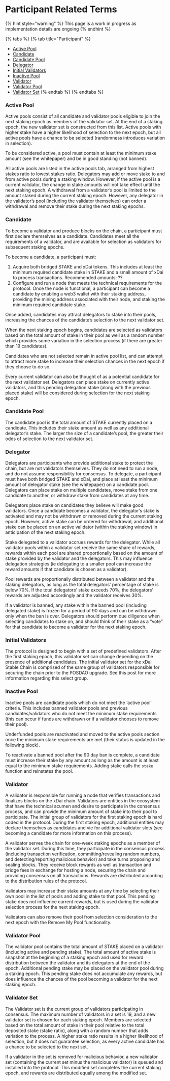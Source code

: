 # Participant Related Terms

{% hint style="warning" %}
This page is a work in progress as implementation details are ongoing
{% endhint %}

{% tabs %}
{% tab title="Participant" %}
* [Active Pool](participant-related-terms.md#active-pool)
* [Candidate ](participant-related-terms.md#candidate)
* [Candidate Pool ](participant-related-terms.md#candidate-pool)
* [Delegator ](participant-related-terms.md#delegator)
* [Initial Validators](participant-related-terms.md#initial-validators)
* [Inactive Pool](participant-related-terms.md#inactive-pool)
* [Validator ](participant-related-terms.md#validator)
* [Validator Pool ](participant-related-terms.md#validator-pool)
* [Validator Set](participant-related-terms.md#validator-set)
{% endtab %}
{% endtabs %}

### Active Pool

Active pools consist of all candidate and validator pools eligible to join the next staking epoch as members of the validator set. At the end of a staking epoch, the new validator set is constructed from this list. Active pools with higher stake have a higher likelihood of selection to the next epoch, but all active pools have a chance to be selected \(randomness introduces variation in selection\).

To be considered active, a pool must contain at least the minimum stake amount \(see the whitepaper\) and be in good standing \(not banned\).

All active pools are listed in the active pools tab, arranged from highest stakes ratio to lowest stakes ratio. Delegators may add or move stake to and from active pools during a staking window. However, if the active pool is a current validator, the change in stake amounts will not take effect until the next staking epoch. A withdrawal from a validator’s pool is limited to the amount staked during the current staking epoch. However, any delegator in the validator’s pool \(including the validator themselves\) can order a withdrawal and remove their stake during the next staking epochs.

### Candidate

To become a validator and produce blocks on the chain, a participant must first declare themselves as a candidate. Candidates meet all the requirements of a validator, and are available for selection as validators for subsequent staking epochs.

To become a candidate, a participant must:

1. Acquire both bridged STAKE and xDai tokens. This includes at least the minimum required candidate stake in STAKE and a small amount of xDai to process transactions. Recommended amounts: ??
2. Configure and run a node that meets the technical requirements for the protocol. Once the node is functional, a participant can become a candidate by enabling a web3 wallet with their staking address, providing the mining address associated with their node, and staking the minimum required candidate stake.

Once added, candidates may attract delegators to stake into their pools, increasing the chances of the candidate’s selection to the next validator set.

When the next staking epoch begins, candidates are selected as validators based on the total amount of stake in their pool as well as a random number which provides some variation in the selection process \(if there are greater than 19 candidates\).

Candidates who are not selected remain in active pool list, and can attempt to attract more stake to increase their selection chances in the next epoch if they choose to do so.

Every current validator can also be thought of as a potential candidate for the next validator set. Delegators can place stake on currently active validators, and this pending delegation stake \(along with the previous placed stake\) will be considered during selection for the next staking epoch.

### Candidate Pool

The candidate pool is the total amount of STAKE currently placed on a candidate. This includes their stake amount as well as any additional delegator’s stake. The larger the size of a candidate’s pool, the greater their odds of selection to the next validator set.

### Delegator

Delegators are participants who provide additional stake to protect the chain, but are not validators themselves. They do not need to run a node, and do not assume responsibility for consensus. To delegate, a participant must have both bridged STAKE and xDai, and place at least the minimum amount of delegator stake \(see the whitepaper\) on a candidate pool. Delegators can place stake on multiple candidates, move stake from one candidate to another, or withdraw stake from candidates at any time.

Delegators place stake on candidates they believe will make good validators. Once a candidate becomes a validator, the delegator’s stake is activated and may not be withdrawn or removed during the current staking epoch. However, active stake can be ordered for withdrawal, and additional stake can be placed on an active validator \(within the staking window\) in anticipation of the next staking epoch.

Stake delegated to a validator accrues rewards for the delegator. While all validator pools within a validator set receive the same share of rewards, rewards within each pool are shared proportionally based on the amount of stake provided by the validator and the delegators. This may influence delegation strategies \(ie delegating to a smaller pool can increase the reward amounts if that candidate is chosen as a validator\).

Pool rewards are proportionally distributed between a validator and the staking delegators, as long as the total delegators’ percentage of stake is below 70%. If the total delegators’ stake exceeds 70%, the delegators’ rewards are adjusted accordingly and the validator receives 30%.

If a validator is banned, any stake within the banned pool \(including delegated stake\) is frozen for a period of 90 days and can be withdrawn only when the ban is over. Delegators should perform due diligence when selecting candidates to stake on, and should think of their stake as a “vote” for that candidate to become a validator for the next staking epoch.

### Initial Validators

The protocol is designed to begin with a set of predefined validators. After the first staking epoch, this validator set can change depending on the presence of additional candidates. The initial validator set for the xDai Stable Chain is comprised of the same group of validators responsible for securing the chain prior to the POSDAO upgrade. See this post for more information regarding this select group.

### Inactive Pool

Inactive pools are candidate pools which do not meet the ‘active pool’ criteria. This includes banned validator pools and previous candidates/validators who do not meet the minimum stake requirements \(this can occur if funds are withdrawn or if a validator chooses to remove their pool\).

Underfunded pools are reactivated and moved to the active pools section once the minimum stake requirements are met \(their status is updated in the following block\).

To reactivate a banned pool after the 90 day ban is complete, a candidate must increase their stake by any amount as long as the amount is at least equal to the minimum stake requirements. Adding stake calls the `stake` function and reinstates the pool.

### Validator

A validator is responsible for running a node that verifies transactions and finalizes blocks on the xDai chain. Validators are entities in the ecosystem that have the technical acumen and desire to participate in the consensus process, and can provide the minimum amount of stake into their pool to participate. The initial group of validators for the first staking epoch is hard coded in the protocol. During the first staking epoch, additional entities may declare themselves as candidates and vie for additional validator slots \(see becoming a candidate for more information on this process\).

A validator serves the chain for one-week staking epochs as a member of the validator set. During this time, they participate in the consensus process \(including transaction verification, committing/revealing random numbers, and detecting/reporting malicious behavior\) and take turns proposing and sealing blocks. They receive block rewards as well as transaction and bridge fees in exchange for hosting a node, securing the chain and providing consensus on all transactions. Rewards are distributed according to the distribution rules of the protocol.

Validators may increase their stake amounts at any time by selecting their own pool in the list of pools and adding stake to that pool. This pending stake does not influence current rewards, but is used during the validator selection process for the next staking epoch.

Validators can also remove their pool from selection consideration to the next epoch with the Remove My Pool functionality.

### Validator Pool

The validator pool contains the total amount of STAKE placed on a validator \(including active and pending stake\). The total amount of active stake is snapshot at the beginning of a staking epoch and used for reward distribution between the validator and its delegators at the end of the epoch. Additional pending stake may be placed on the validator pool during a staking epoch. This pending stake does not accumulate any rewards, but does influence the chances of the pool becoming a validator for the next staking epoch.

### Validator Set

The Validator set is the current group of validators participating in consensus. The maximum number of validators in a set is 19, and a new validator set is chosen for each staking epoch. Members are selected based on the total amount of stake in their pool relative to the total deposited stake \(stake ratio\), along with a random number that adds variation to the process. A higher stake ratio results in a higher likelihood of selection, but it does not guarantee selection, as every active candidate has a chance to be selected to the next set.

If a validator in the set is removed for malicious behavior, a new validator set \(containing the current set minus the malicious validator\) is queued and installed into the protocol. This modified set completes the current staking epoch, and rewards are distributed equally among the modified set.

